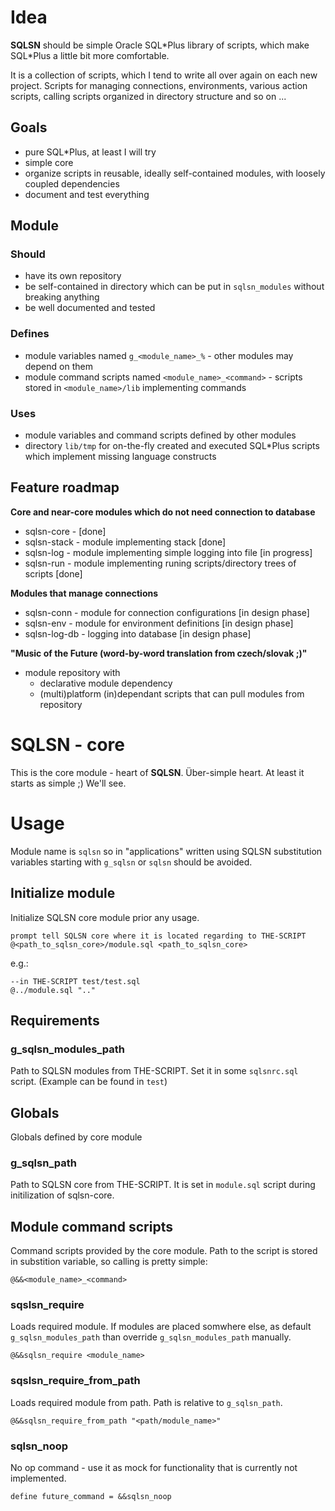 # Idea

**SQLSN** should be simple Oracle SQL\*Plus library of scripts, which make SQL\*Plus a little bit more comfortable.

It is a collection of scripts, which I tend to write all over again on each new project. Scripts for managing connections, environments, various action scripts, calling scripts organized in directory structure and so on ...

## Goals

* pure SQL*Plus, at least I will try 
* simple core
* organize scripts in reusable, ideally self-contained modules, with loosely coupled dependencies
* document and test everything

## Module

### Should
* have its own repository
* be self-contained in directory which can be put in `sqlsn_modules` without breaking anything
* be well documented and tested

### Defines
* module variables named `g_<module_name>_%` - other modules may depend on them
* module command scripts named `<module_name>_<command>` - scripts stored in `<module_name>/lib` implementing commands
    
### Uses
* module variables and command scripts defined by other modules
* directory `lib/tmp` for on-the-fly created and executed SQL*Plus scripts which implement missing language constructs


## Feature roadmap

**Core and near-core modules which do not need connection to database**

* sqlsn-core - [done]
* sqlsn-stack - module implementing stack [done]
* sqlsn-log - module implementing simple logging into file [in progress]
* sqlsn-run - module implementing runing scripts/directory trees of scripts [done]

**Modules that manage connections**

* sqlsn-conn - module for connection configurations [in design phase]
* sqlsn-env - module for environment definitions [in design phase]
* sqlsn-log-db - logging into database [in design phase]

**"Music of the Future (word-by-word translation from czech/slovak ;)"**

* module repository with 
    * declarative module dependency
    * (multi)platform (in)dependant scripts that can pull modules from repository

# SQLSN - core

This is the core module - heart of **SQLSN**. Über-simple heart. At least it starts as simple ;) We'll see.

# Usage

Module name is `sqlsn` so in "applications" written using SQLSN substitution variables starting with `g_sqlsn` or `sqlsn` should be avoided.

## Initialize module

Initialize SQLSN core module prior any usage.

````
prompt tell SQLSN core where it is located regarding to THE-SCRIPT
@<path_to_sqlsn_core>/module.sql <path_to_sqlsn_core>
````

e.g.:

````
--in THE-SCRIPT test/test.sql
@../module.sql ".."

````

## Requirements

### g_sqlsn_modules_path

Path to SQLSN modules from THE-SCRIPT. Set it in some `sqlsnrc.sql` script. (Example can be found in `test`)

## Globals

Globals defined by core module

### g_sqlsn_path

Path to SQLSN core from THE-SCRIPT. It is set in `module.sql` script during initilization of sqlsn-core.

## Module command scripts

Command scripts provided by the core module. Path to the script is stored in substition variable, so calling is pretty simple:

````
@&&<module_name>_<command>
````

### sqslsn_require

Loads required module. If modules are placed somwhere else, as default `g_sqlsn_modules_path` than override `g_sqlsn_modules_path` manually.

````
@&&sqlsn_require <module_name>
````

### sqslsn_require_from_path

Loads required module from path. Path is relative to `g_sqlsn_path`.

````
@&&sqlsn_require_from_path "<path/module_name>"
````

### sqlsn_noop

No op command - use it as mock for functionality that is currently not implemented.

````
define future_command = &&sqlsn_noop
````


